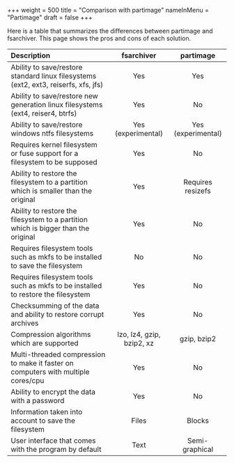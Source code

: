 +++
weight = 500
title = "Comparison with partimage"
nameInMenu = "Partimage"
draft = false
+++

Here is a table that summarizes the differences between partimage and
fsarchiver. This page shows the pros and cons of each solution.

|                            **Description**                                          |    **fsarchiver**         |    **partimage**     |
|:------------------------------------------------------------------------------------|:-------------------------:|:--------------------:|
| Ability to save/restore standard linux filesystems (ext2, ext3, reiserfs, xfs, jfs) | Yes                       | Yes                  |
| Ability to save/restore new generation linux filesystems (ext4, reiser4, btrfs)     | Yes                       | No                   |
| Ability to save/restore windows ntfs filesystems                                    | Yes (experimental)        | Yes (experimental)   |
| Requires kernel filesystem or fuse support for a filesystem to be supposed          | Yes                       | No                   |
| Ability to restore the filesystem to a partition which is smaller than the original | Yes                       | Requires resizefs    |
| Ability to restore the filesystem to a partition which is bigger than the original  | Yes                       | No                   |
| Requires filesystem tools such as mkfs to be installed to save the filesystem       | No                        | No                   |
| Requires filesystem tools such as mkfs to be installed to restore the filesystem    | Yes                       | No                   |
| Checksumming of the data and ability to restore corrupt archives                    | Yes                       | No                   |
| Compression algorithms which are supported                                          | lzo, lz4, gzip, bzip2, xz | gzip, bzip2          |
| Multi-threaded compression to make it faster on computers with multiple cores/cpu   | Yes                       | No                   |
| Ability to encrypt the data with a password                                         | Yes                       | No                   |
| Information taken into account to save the filesystem                               | Files                     | Blocks               |
| User interface that comes with the program by default                               | Text                      | Semi-graphical       |

